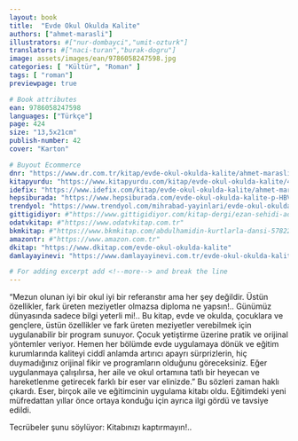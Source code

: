 ```yaml
---
layout: book
title:  "Evde Okul Okulda Kalite"
authors: ["ahmet-marasli"]
illustrators: #["nur-dombayci","umit-ozturk"]
translators: #["naci-turan","burak-dogru"]
image: assets/images/ean/9786058247598.jpg
categories: [ "Kültür", "Roman" ]
tags: [ "roman"]
previewpage: true

# Book attributes
ean: 9786058247598
languages: ["Türkçe"]
page: 424
size: "13,5x21cm"
publish-number: 42
cover: "Karton"

# Buyout Ecommerce
dnr: "https://www.dr.com.tr/kitap/evde-okul-okulda-kalite/ahmet-marasli/egitim-basvuru/egitim/urunno=0001735133001"
kitapyurdu: "https://www.kitapyurdu.com/kitap/evde-okul-okulda-kalite/443935.html&filter_name=Evde+Okul+Okulda+Kalite"
idefix: "https://www.idefix.com/kitap/evde-okul-okulda-kalite/ahmet-marasli/egitim-basvuru/egitim/urunno=0001735133001"
hepsiburada: "https://www.hepsiburada.com/evde-okul-okulda-kalite-p-HBV00000GTCIU"
trendyol: "https://www.trendyol.com/mihrabad-yayinlari/evde-okul-okulda-kalite-p-3312975"
gittigidiyor: #"https://www.gittigidiyor.com/kitap-dergi/ezan-sehidi-adnan-menderes_pdp_732728793"
odatvkitap: #"https://www.odatvkitap.com.tr"
bkmkitap: #"https://www.bkmkitap.com/abdulhamidin-kurtlarla-dansi-578226"
amazontr: #"https://www.amazon.com.tr"
dkitap: "https://www.dkitap.com/evde-okul-okulda-kalite"
damlayayinevi: "https://www.damlayayinevi.com.tr/evde-okul-okulda-kalite"

# For adding excerpt add <!--more--> and break the line
---
```

“Mezun olunan iyi bir okul iyi bir referanstır ama her şey değildir. Üstün özellikler, fark üreten meziyetler olmazsa diploma ne yapsın!.. Günümüz dünyasında sadece bilgi yeterli mi!..
Bu kitap, evde ve okulda, çocuklara ve gençlere, üstün özellikler ve fark üreten meziyetler verebilmek için uygulanabilir bir program sunuyor. Çocuk yetiştirme üzerine pratik ve orijinal yöntemler veriyor.
Hemen her bölümde evde uygulamaya dönük ve eğitim kurumlarında kaliteyi ciddî anlamda artırıcı apayrı sürprizlerin, hiç duymadığınız orijinal fikir ve programların olduğunu göreceksiniz.
Eğer uygulanmaya çalışılırsa, her aile ve okul ortamına tatlı bir heyecan ve hareketlenme getirecek farklı bir eser var elinizde.”
Bu sözleri zaman haklı çıkardı. Eser, birçok aile ve eğitimcinin uygulama kitabı oldu.
Eğitimdeki yeni müfredattan yıllar önce ortaya konduğu için ayrıca ilgi gördü ve tavsiye edildi.

Tecrübeler şunu söylüyor:
Kitabınızı kaptırmayın!..
<!--more--> 